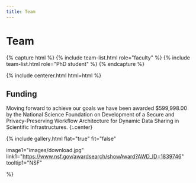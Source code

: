 ```yaml
---
title: Team
---
```


# <i class="fas fa-users"></i>Team

<!-- section break -->

{% capture html %}
{% include team-list.html role="faculty" %}
{% include team-list.html role="PhD student" %}
{% endcapture %} 

{% include centerer.html html=html %}

<!-- section break -->


<!-- section break -->

## Funding
Moving forward to achieve our goals we have been awarded $599,998.00 by the National Science Foundation on  Development of a Secure and Privacy-Preserving Workflow Architecture for Dynamic Data Sharing in Scientific Infrastructures.
{:.center}

{%
  include gallery.html
  flat="true"
  fit="false"

  image1="images/download.jpg"
  link1="https://www.nsf.gov/awardsearch/showAward?AWD_ID=1839746"
  tooltip1="NSF"

  
%}
